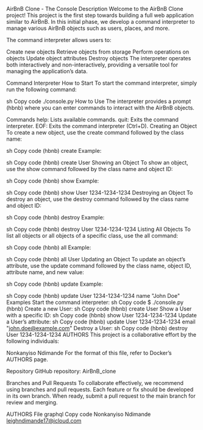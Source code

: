 AirBnB Clone - The Console
Description
Welcome to the AirBnB Clone project! This project is the first step towards building a full web application similar to AirBnB. In this initial phase, we develop a command interpreter to manage various AirBnB objects such as users, places, and more.

The command interpreter allows users to:

Create new objects
Retrieve objects from storage
Perform operations on objects
Update object attributes
Destroy objects
The interpreter operates both interactively and non-interactively, providing a versatile tool for managing the application’s data.

Command Interpreter
How to Start
To start the command interpreter, simply run the following command:

sh
Copy code
./console.py
How to Use
The interpreter provides a prompt (hbnb) where you can enter commands to interact with the AirBnB objects.

Commands
help: Lists available commands.
quit: Exits the command interpreter.
EOF: Exits the command interpreter (Ctrl+D).
Creating an Object
To create a new object, use the create command followed by the class name:

sh
Copy code
(hbnb) create <class>
Example:

sh
Copy code
(hbnb) create User
Showing an Object
To show an object, use the show command followed by the class name and object ID:

sh
Copy code
(hbnb) show <class> <id>
Example:

sh
Copy code
(hbnb) show User 1234-1234-1234
Destroying an Object
To destroy an object, use the destroy command followed by the class name and object ID:

sh
Copy code
(hbnb) destroy <class> <id>
Example:

sh
Copy code
(hbnb) destroy User 1234-1234-1234
Listing All Objects
To list all objects or all objects of a specific class, use the all command:

sh
Copy code
(hbnb) all <class>
Example:

sh
Copy code
(hbnb) all User
Updating an Object
To update an object’s attribute, use the update command followed by the class name, object ID, attribute name, and new value:

sh
Copy code
(hbnb) update <class> <id> <attribute> <value>
Example:

sh
Copy code
(hbnb) update User 1234-1234-1234 name "John Doe"
Examples
Start the command interpreter:
sh
Copy code
$ ./console.py
(hbnb)
Create a new User:
sh
Copy code
(hbnb) create User
Show a User with a specific ID:
sh
Copy code
(hbnb) show User 1234-1234-1234
Update a User’s attribute:
sh
Copy code
(hbnb) update User 1234-1234-1234 email "john.doe@example.com"
Destroy a User:
sh
Copy code
(hbnb) destroy User 1234-1234-1234
AUTHORS
This project is a collaborative effort by the following individuals:

Nonkanyiso Ndimande
For the format of this file, refer to Docker’s AUTHORS page.

Repository
GitHub repository: AirBnB_clone

Branches and Pull Requests
To collaborate effectively, we recommend using branches and pull requests. Each feature or fix should be developed in its own branch. When ready, submit a pull request to the main branch for review and merging.

AUTHORS File
graphql
Copy code
Nonkanyiso Ndimande <leighndimande17@icloud.com>
